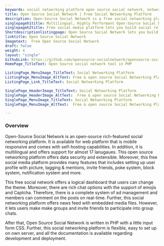 ```yaml
---
keywords: social networking platform open source social network, networking platform, free social media platform, free social network
title: Open Source Social Network | Free Social Networking Platform
description: Open-Source Social Network is a free social networking platform. It is self-hosted, privacy-oriented, and offers blogging, news feed, group management & more.
singlepageh1title: Multilingual, Highly Performant Open-Source Social Network
singlepageh2title: Free social media platform lets you build social relationships. It offers social media integration, rich-featured user-interface, media attachments and more.
Shortdescriptionlistingpage: Open Source Social Network lets you build social relationships with the members. It offers social media integration, rich-featured user-interface, user invites and more.
linktitle: Open Source Social Network
Imagetext:  Free Open Source Social Network
draft: false
weight: 4
layout: "single"
GithubLink: https://github.com/opensource-socialnetwork/opensource-socialnetwork
HomePage_TitleText: Open Source social network tool in PHP

ListingPage_MenuImage_TitleText: Social Networking Platform
ListingPage_MenuImage_AltText: Free & open source Social Networking Platform
ListingPage_Link_TitleText: Social Networking Platform

SinglePage_HeaderImage_TitleText: Social Networking Platform
SinglePage_HeaderImage_AltText:  Free & open source Social Networking Platform
SinglePage_MenuImage_TitleText: Social Networking Platform
SinglePage_MenuImage_AltText:  Free & open source Social Networking Platform

---
```

### **Overview**

Open-Source Social Network is an open-source rich-featured social networking platform. It is available for web platform that is mobile responsive and comes with self-hosting capabilities. In addition, it is multilingual and offers support for almost 17 lanugaues. This open source networking platform offers data security and extensible. Moreover, this free social media platform provides many features that includes setting up user profile with picture, tagging & mentions, invite friends, poke system, block system, notification system and more. 

This free social network offers a logical dashboard that users can change the theme. Moreover, there are rich chat options with the support of emojis and Captcha. Therefore, there is a complete system of ad management and members can comment on the posts on real-time. Further, this social networking platform offers news feed with embedded media files. However, it lets users make make groups and invite friends to participate into group chats.

After that, Open Source Social Network is written in PHP with a little input form CSS. Further, this social networking platform is flexible, easy to set up on own server, and all the documentation is available regarding development and deployment. 
